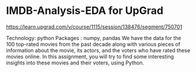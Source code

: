 # IMDB-Analysis-EDA for UpGrad 
https://learn.upgrad.com/v/course/1115/session/138476/segment/750701

Technology: python
Packages : numpy, pandas
We have the data for the 100 top-rated movies from the past decade along with various pieces of information about the movie, its actors, and the voters who have rated these movies online. In this assignment, you will try to find some interesting insights into these movies and their voters, using Python.
